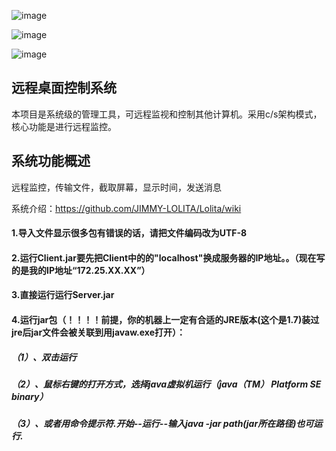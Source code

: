 ![image](https://github.com/Trrinity/RemoteMonitor/blob/master/67.jpg)   

![image](https://github.com/Trrinity/RemoteMonitor/blob/master/communication.gif)   

![image](https://github.com/Trrinity/RemoteMonitor/blob/master/many.gif)   


## 远程桌面控制系统

本项目是系统级的管理工具，可远程监视和控制其他计算机。采用c/s架构模式，核心功能是进行远程监控。

## 系统功能概述

远程监控，传输文件，截取屏幕，显示时间，发送消息

系统介绍：https://github.com/JIMMY-LOLITA/Lolita/wiki

#### 1.导入文件显示很多包有错误的话，请把文件编码改为UTF-8
#### 2.运行Client.jar要先把Client中的的"localhost"换成服务器的IP地址。。（现在写的是我的IP地址“172.25.XX.XX”）
#### 3.直接运行运行Server.jar
#### 4.运行jar包（！！！！前提，你的机器上一定有合适的JRE版本(这个是1.7)装过jre后jar文件会被关联到用javaw.exe打开）：
##### （1）、双击运行
##### （2）、鼠标右键的打开方式，选择java虚拟机运行（java（TM） Platform SE binary） 
##### （3）、或者用命令提示符.开始--运行--输入java -jar path(jar所在路径)也可运行.
